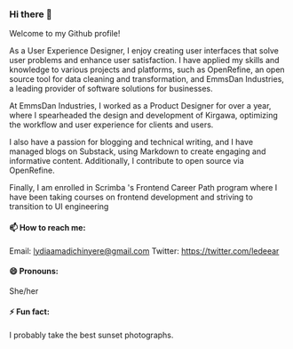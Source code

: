 ### Hi there 👋

Welcome to my Github profile!

As a User Experience Designer, I enjoy creating user interfaces that solve user problems and enhance user satisfaction. I have applied my skills and knowledge to various projects and platforms, such as OpenRefine, an open source tool for data cleaning and transformation, and EmmsDan Industries, a leading provider of software solutions for businesses. 

At EmmsDan Industries, I worked as a Product Designer for over a year, where I spearheaded the design and development of Kirgawa, optimizing the workflow and user experience for clients and users. 

I also have a passion for blogging and technical writing, and I have managed blogs on Substack, using Markdown to create engaging and informative content. Additionally, I contribute to open source via OpenRefine. 

Finally, I am enrolled in Scrimba 's Frontend Career Path program where I have been taking courses on frontend development and striving to transition to UI engineering

#### 📫 How to reach me:
Email: lydiaamadichinyere@gmail.com
Twitter: https://twitter.com/ledeear

#### 😄 Pronouns:
She/her

#### ⚡ Fun fact:
I probably take the best sunset photographs.
